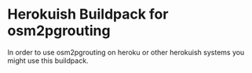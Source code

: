 # Herokuish Buildpack for osm2pgrouting

In order to use osm2pgrouting on heroku or other herokuish systems you might use this buildpack.
